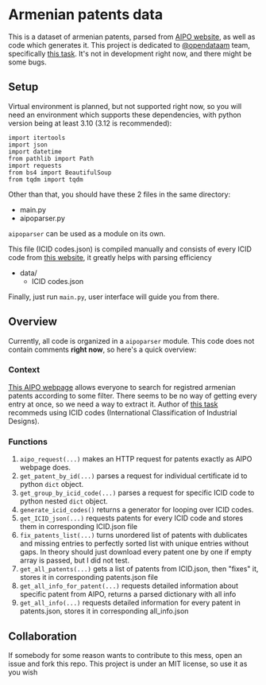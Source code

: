 # Armenian patents data
This is a dataset of armenian patents, parsed from [AIPO website](https://aipo.am/en/search-int-classification), as well as code which generates it.
This project is dedicated to [@opendataam](https://github.com/opendataam) team, specifically [this task](https://github.com/opendataam/opendatam-tasks/issues/26).
It's not in development right now, and there might be some bugs.

## Setup
Virtual environment is planned, but not supported right now, so you will need an environment which supports these dependencies, with python version being at least 3.10 (3.12 is recommended):
```python3
import itertools
import json
import datetime
from pathlib import Path
import requests
from bs4 import BeautifulSoup
from tqdm import tqdm
```
Other than that, you should have these 2 files in the same directory:
- main.py
- aipoparser.py

`aipoparser` can be used as a module on its own.

This file (ICID codes.json) is compiled manually and consists of every ICID code from [this website](https://locpub.wipo.int/enfr/?class_number=1&explanatory_notes=hide&id_numbers=hide&lang=en&menulang=en&mode=loc&notion=&version=20250101), it greatly helps with parsing efficiency
- data/
  - ICID codes.json

Finally, just run `main.py`, user interface will guide you from there.

## Overview
Currently, all code is organized in a `aipoparser` module. This code does not contain comments **right now**, so here's a quick overview:
### Context
[This AIPO webpage](https://aipo.am/en/search-int-classification) allows everyone to search for registred armenian patents according to some filter. 
There seems to be no way of getting every entry at once, so we need a way to extract it.
Author of [this task](https://github.com/opendataam/opendatam-tasks/issues/26) recommeds using ICID codes (International Classification of Industrial Designs).
### Functions
1. `aipo_request(...)` makes an HTTP request for patents exactly as AIPO webpage does.
2. `get_patent_by_id(...)` parses a request for individual certificate id to python `dict` object.
3. `get_group_by_icid_code(...)` parses a request for specific ICID code to python nested `dict` object.
4. `generate_icid_codes()` returns a generator for looping over ICID codes.
5. `get_ICID_json(...)` requests patents for every ICID code and stores them in corresponding ICID.json file
6. `fix_patents_list(...)` turns unordered list of patents with dublicates and missing entries to perfectly sorted list with unique entries without gaps. In theory should just download every patent one by one if empty array is passed, but I did not test.
7. `get_all_patents(...)` gets a list of patents from ICID.json, then "fixes" it, stores it in corresponding patents.json file
8. `get_all_info_for_patent(...)` requests detailed information about specific patent from AIPO, returns a parsed dictionary with all info
9. `get_all_info(...)` requests detailed information for every patent in patents.json, stores it in corresponding all_info.json

## Collaboration
If somebody for some reason wants to contribute to this mess, open an issue and fork this repo.
This project is under an MIT license, so use it as you wish
